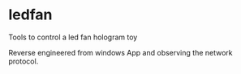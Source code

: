 # ledfan
Tools to control a led fan hologram toy

Reverse engineered from windows App and observing the network protocol.

